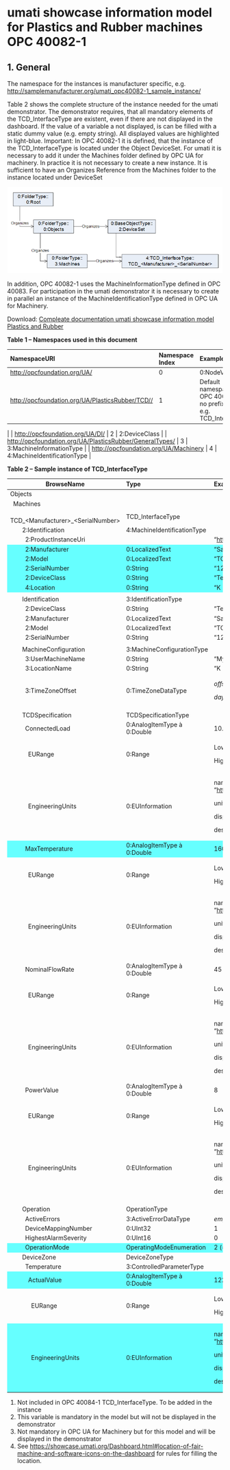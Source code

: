 <html>
<style>
    .pr_table tr:nth-child(6) { background: #66FFFF; }
    .pr_table tr:nth-child(7) { background: #66FFFF; }
    .pr_table tr:nth-child(8) { background: #66FFFF; }
    .pr_table tr:nth-child(9) { background: #66FFFF; }
    .pr_table tr:nth-child(10) { background: #66FFFF; }
    .pr_table tr:nth-child(27) { background: #66FFFF; }
    .pr_table tr:nth-child(41) { background: #66FFFF; }
    .pr_table tr:nth-child(44) { background: #66FFFF; }
    .pr_table tr:nth-child(46) { background: #66FFFF; }
</style>

# umati showcase information model for Plastics and Rubber machines OPC 40082-1

## 1. General
The namespace for the instances is manufacturer specific, e.g. http://samplemanufacturer.org/umati_opc40082-1_sample_instance/

Table 2 shows the complete structure of the instance needed for the umati demonstrator. The demonstrator requires, that all mandatory elements of the TCD_InterfaceType are existent, even if there are not displayed in the dashboard. If the value of a variable a not displayed, is can be filled with a static dummy value (e.g. empty string). All displayed values are highlighted in light-blue.
Important: In OPC 40082-1 it is defined, that the instance of the TCD_InterfaceType is located under the Object DeviceSet. For umati it is necessary to add it under the Machines folder defined by OPC UA for machinery. In practice it is not necessary to create a new instance. It is sufficient to have an Organizes Reference from the Machines folder to the instance located under DeviceSet

![OPC 40082-1 Overview](../img/PlasticsRubber/PR_40082-1_Overview.png "OPC 40082-1 Overview")

In addition, OPC 40082-1 uses the MachineInformationType defined in OPC 40083. For participation in the umati demonstrator it is necessary to create in parallel an instance of the MachineIdentificationType defined in OPC UA for Machinery.

Download: [Compleate documentation umati showcase information model Plastics and Rubber](https://github.com/umati/Showcase/tree/plasticsrubber/img/PlasticsRubber/PR_40082-1_PDF.pdf)

**Table 1 – Namespaces used in this document**

| **NamespaceURI** | **Namespace Index** | **Example** |
| :- | :- | :- |
| http://opcfoundation.org/UA/ | 0 | 0:NodeVersion |
| http://opcfoundation.org/UA/PlasticsRubber/TCD// | 1 | Default namespace of OPC 40082-1 --> no prefix used, e.g. TCD_InterfaceType
 |
| http://opcfoundation.org/UA/DI/ | 2 | 2:DeviceClass |
| http://opcfoundation.org/UA/PlasticsRubber/GeneralTypes/ | 3 | 3:MachineInformationType |
| http://opcfoundation.org/UA/Machinery | 4 | 4:MachineIdentificationType |

**Table 2 – Sample instance of TCD_InterfaceType**
<div class=pr_table>

|**BrowseName**|**Type**|**Example Value**|**Remarks**|
| - | :- | :- | :- |
|Objects||||
|&ensp;Machines||||
|&ensp;&ensp;&ensp;TCD_&lt;Manufacturer>_&lt;SerialNumber>|TCD\_InterfaceType|||
|&ensp;&ensp;&ensp;&ensp;2:Identification|4:MachineIdentificationType||1)|
|&ensp;&ensp;&ensp;&ensp;&ensp;2:ProductInstanceUri||“http://samplemanufacturer.com/TCD1234”|2)|
|&ensp;&ensp;&ensp;&ensp;&ensp;2:Manufacturer|0:LocalizedText|“Sample Manufacturer”||
|&ensp;&ensp;&ensp;&ensp;&ensp;2:Model|0:LocalizedText|“TCD 3000”|3)|
|&ensp;&ensp;&ensp;&ensp;&ensp;2:SerialNumber|0:String|“1234”||
|&ensp;&ensp;&ensp;&ensp;&ensp;2:DeviceClass|0:String|“Temperature Control Device”||
|&ensp;&ensp;&ensp;&ensp;&ensp;4:Location|0:String|“K 14 F42/N 51.260407 E 6.744588”|3), 4)|
|||||
|&ensp;&ensp;&ensp;&ensp;Identification|3:IdentificationType|||
|&ensp;&ensp;&ensp;&ensp;&ensp;2:DeviceClass|0:String|“Temperature Control Device”||
|&ensp;&ensp;&ensp;&ensp;&ensp;2:Manufacturer|0:LocalizedText|“Sample Manufacturer”||
|&ensp;&ensp;&ensp;&ensp;&ensp;2:Model|0:LocalizedText|“TCD 3000”||
|&ensp;&ensp;&ensp;&ensp;&ensp;2:SerialNumber|0:String|“1234”||
|||||
|&ensp;&ensp;&ensp;&ensp;MachineConfiguration|3:MachineConfigurationType||2)|
|&ensp;&ensp;&ensp;&ensp;&ensp;3:UserMachineName|0:String|“My TCD”|2)|
|&ensp;&ensp;&ensp;&ensp;&ensp;3:LocationName|0:String|“K 14 F42/N 51.260407 E 6.744588”|2)|
|&ensp;&ensp;&ensp;&ensp;&ensp;3:TimeZoneOffset|0:TimeZoneDataType|<p>*offset*: 0</p><p>*daylightSavingInOffset:* true</p>|2)|
|||||
|&ensp;&ensp;&ensp;&ensp;TCDSpecification|TCDSpecificationType|||
|&ensp;&ensp;&ensp;&ensp;&ensp;ConnectedLoad|0:AnalogItemType à 0:Double|10.2|2)|
|&ensp;&ensp;&ensp;&ensp;&ensp;&ensp;EURange|0:Range|<p>Low: 0</p><p>High: 20</p>|2)|
|&ensp;&ensp;&ensp;&ensp;&ensp;&ensp;EngineeringUnits|0:EUInformation|<p>namespaceUri: “http://www.opcfoundation.org/UA/units/un/cefact”</p><p>unitId: 4937556</p><p>displayName: “kw”</p><p>description: “kilowatt”</p>|2)|
|&ensp;&ensp;&ensp;&ensp;&ensp;MaxTemperature|0:AnalogItemType à 0:Double|160||
|&ensp;&ensp;&ensp;&ensp;&ensp;&ensp;EURange|0:Range|<p>Low: 0</p><p>High: 200</p>|2)|
|&ensp;&ensp;&ensp;&ensp;&ensp;&ensp;EngineeringUnits|0:EUInformation|<p>namespaceUri: “http://www.opcfoundation.org/UA/units/un/cefact”</p><p>unitId: 4408652</p><p>displayName: “°C”</p><p>description: “degree Celsius”</p>||
|&ensp;&ensp;&ensp;&ensp;&ensp;NominalFlowRate|0:AnalogItemType à 0:Double|45|2)|
|&ensp;&ensp;&ensp;&ensp;&ensp;&ensp;EURange|0:Range|<p>Low: 0</p><p>High: 100</p>|2)|
|&ensp;&ensp;&ensp;&ensp;&ensp;&ensp;EngineeringUnits|0:EUInformation|<p>namespaceUri: “http://www.opcfoundation.org/UA/units/un/cefact”</p><p>unitId: 19506</p><p>displayName: “l/min”</p><p>description: “litre per minute”</p>|2)|
|&ensp;&ensp;&ensp;&ensp;&ensp;PowerValue|0:AnalogItemType à 0:Double|8|2)|
|&ensp;&ensp;&ensp;&ensp;&ensp;&ensp;EURange|0:Range|<p>Low: 0</p><p>High: 20</p>|2)|
|&ensp;&ensp;&ensp;&ensp;&ensp;&ensp;EngineeringUnits|0:EUInformation|<p>namespaceUri: “http://www.opcfoundation.org/UA/units/un/cefact”</p><p>unitId: 4937556</p><p>displayName: “kw”</p><p>description: “kilowatt”</p>|2)|
|||||
|&ensp;&ensp;&ensp;&ensp;Operation|OperationType|||
|&ensp;&ensp;&ensp;&ensp;&ensp;ActiveErrors|3:ActiveErrorDataType|*empty array / NULL*|2)|
|&ensp;&ensp;&ensp;&ensp;&ensp;DeviceMappingNumber|0:UInt32|1|2)|
|&ensp;&ensp;&ensp;&ensp;&ensp;HighestAlarmSeverity|0:UInt16|0|2)|
|&ensp;&ensp;&ensp;&ensp;&ensp;OperationMode|OperatingModeEnumeration|2 (= NORMAL\_OPERATION)||
|&ensp;&ensp;&ensp;&ensp;DeviceZone|DeviceZoneType|||
|&ensp;&ensp;&ensp;&ensp;&ensp;Temperature|3:ControlledParameterType|||
|&ensp;&ensp;&ensp;&ensp;&ensp;&ensp;ActualValue|0:AnalogItemType à 0:Double|122.4||
|&ensp;&ensp;&ensp;&ensp;&ensp;&ensp;&ensp;EURange|0:Range|<p>Low: 0</p><p>High: 200</p>|2)|
|&ensp;&ensp;&ensp;&ensp;&ensp;&ensp;&ensp;EngineeringUnits|0:EUInformation|<p>namespaceUri: “http://www.opcfoundation.org/UA/units/un/cefact”</p><p>unitId: 4408652</p><p>displayName: “°C”</p><p>description: “degree Celsius”</p>||

</div>

1)	Not included in OPC 40084-1 TCD_InterfaceType. To be added in the instance
2)	This variable is mandatory in the model but will not be displayed in the demonstrator
3)	Not mandatory in OPC UA for Machinery but for this model and will be displayed in the demonstrator
4)	See https://showcase.umati.org/Dashboard.html#location-of-fair-machine-and-software-icons-on-the-dashboard for rules for filling the location.


</html>

